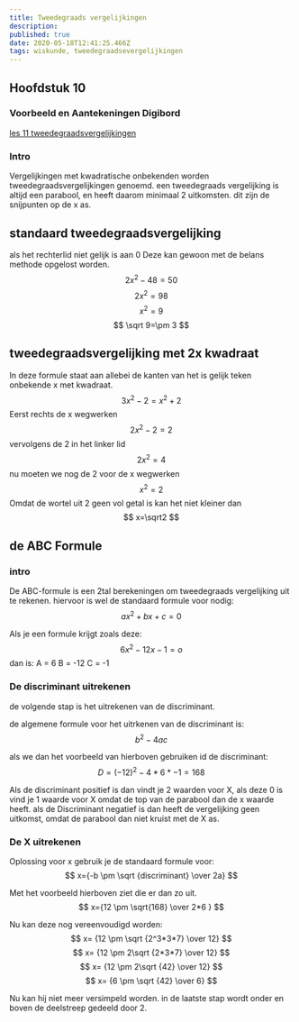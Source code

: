 ```yaml
---
title: Tweedegraads vergelijkingen
description: 
published: true
date: 2020-05-18T12:41:25.466Z
tags: wiskunde, tweedegraadsevergelijkingen
---
```


## Hoofdstuk 10
### Voorbeeld en Aantekeningen Digibord

[les 11 tweedegraadsvergelijkingen](/wiskunde/h10/les_11(3).pdf)

### Intro
Vergelijkingen met kwadratische onbekenden worden tweedegraadsvergelijkingen genoemd.
een tweedegraads vergelijking is altijd een parabool, en heeft daarom minimaal 2 uitkomsten. dit zijn de snijpunten op de x as.

## standaard tweedegraadsvergelijking
als het rechterlid niet gelijk is aan 0
Deze kan gewoon met de belans methode opgelost worden.
$$
2x^2-48=50
$$
$$
2x^2=98
$$
$$
x^2=9
$$
$$
\sqrt 9=\pm 3
$$

## tweedegraadsvergelijking met 2x kwadraat
In deze formule staat aan allebei de kanten van het is gelijk teken onbekende x met kwadraat.
$$
3x^2-2=x^2+2
$$
Eerst rechts de x wegwerken
$$
2x^2-2=2
$$
vervolgens de 2 in het linker lid
$$
2x^2=4
$$
nu moeten we nog de 2 voor de x wegwerken
$$
x^2=2
$$
Omdat de wortel uit 2 geen vol getal is kan het niet kleiner dan 
$$
x=\sqrt2
$$

## de ABC Formule
### intro
De ABC-formule is een 2tal berekeningen om tweedegraads vergelijking uit te rekenen.
hiervoor is wel de standaard formule voor nodig:
$$
ax^2+bx+c=0
$$

Als je een formule krijgt zoals deze:
$$
6x^2-12x-1=o
$$
dan is:
A = 6
B = -12
C = -1

### De discriminant uitrekenen
de volgende stap is het uitrekenen van de discriminant.

de algemene formule voor het uitrkenen van de discriminant is:
$$
b^2-4ac
$$

als we dan het voorbeeld van hierboven gebruiken id de discriminant:
$$
D=(-12)^2-4*6*-1=168
$$

Als de discriminant positief is dan vindt je 2 waarden voor X, als deze 0 is vind je 1 waarde voor X omdat de top van de parabool dan de x waarde heeft. als de Discriminant negatief is dan heeft de vergelijking geen uitkomst, omdat de parabool dan niet kruist met de X as.

### De X uitrekenen
Oplossing voor x gebruik je de standaard formule voor:
$$
x={-b \pm \sqrt {discriminant} \over 2a}
$$

Met het voorbeeld hierboven ziet die er dan zo uit.
$$
x={12 \pm \sqrt{168} \over 2*6 }
$$

Nu kan deze nog vereenvoudigd worden:
$$
x= {12 \pm \sqrt {2^3*3*7} \over 12}
$$
$$
x= {12 \pm 2\sqrt {2*3*7} \over 12}
$$
$$
x= {12 \pm 2\sqrt {42} \over 12}
$$
$$
x= {6 \pm \sqrt {42} \over 6}
$$

Nu kan hij niet meer versimpeld worden. in de laatste stap wordt onder en boven de deelstreep gedeeld door 2.